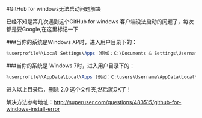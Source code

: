 #GitHub for windows无法启动问题解决

已经不知是第几次遇到这个GitHub for windows 客户端没法启动的问题了，每次都是要Google,在这里标记一下

###当你的系统是Windows XP时，进入用户目录下的：

```javascript
%userprofile%\Local Settings\Apps (例如：C:\Documents & Settings\Username\Local Settings\Apps)
```

###当你的系统是 Windows 7时，进入用户目录下的：

```javascript
%userprofile%\AppData\Local\Apps (例如：C:\users\Username\AppData\Local\Apps)
```

进入以上目录后，删除 2.0 这个文件夹,然后就OK了！

解决方法参考地址：http://superuser.com/questions/483515/github-for-windows-install-error
